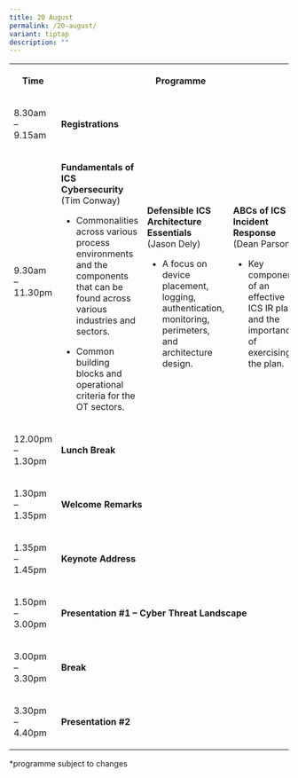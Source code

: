 ```yaml
---
title: 20 August
permalink: /20-august/
variant: tiptap
description: ""
---
```

<table>
<tbody>
<tr>
<th rowspan="1" colspan="1">
<p>Time</p>
</th>
<th rowspan="1" colspan="3">
<p>Programme</p>
</th>
</tr>
<tr>
<td rowspan="1" colspan="1">
<p>8.30am – 9.15am‎</p>
</td>
<td rowspan="1" colspan="3">
<p><strong>Registrations</strong>
</p>
</td>
</tr>
<tr>
<td rowspan="1" colspan="1">
<p>9.30am – 11.30pm ‎ ‎ ‎ ‎</p>
</td>
<td rowspan="1" colspan="1">
<p><strong>Fundamentals of ICS Cybersecurity </strong>
<br>(Tim Conway)
<br>
</p>
<ul data-tight="true" class="tight">
<li>
<p>Commonalities across various process environments and the components that
can be found across various industries and sectors.</p>
</li>
<li>
<p>Common building blocks and operational criteria for the OT sectors.</p>
</li>
</ul>
</td>
<td rowspan="1" colspan="1">
<p><strong>Defensible ICS Architecture Essentials </strong>
<br>(Jason Dely)
<br>
</p>
<ul data-tight="true" class="tight">
<li>
<p>A focus on device placement, logging, authentication, monitoring, perimeters,
and architecture design.</p>
</li>
</ul>
</td>
<td rowspan="1" colspan="1">
<p><strong>ABCs of ICS Incident Response </strong>
<br>(Dean Parsons)
<br>
</p>
<ul data-tight="true" class="tight">
<li>
<p>Key components of an effective ICS IR plan and the importance of exercising
the plan.</p>
</li>
</ul>
</td>
</tr>
<tr>
<td rowspan="1" colspan="1">
<p>12.00pm – 1.30pm</p>
</td>
<td rowspan="1" colspan="2">
<p><strong>Lunch Break</strong>
</p>
</td>
<td rowspan="1" colspan="1">
<p></p>
</td>
</tr>
<tr>
<td rowspan="1" colspan="1">
<p>1.30pm – 1.35pm</p>
</td>
<td rowspan="1" colspan="3">
<p><strong>Welcome Remarks</strong>
</p>
</td>
</tr>
<tr>
<td rowspan="1" colspan="1">
<p>1.35pm – 1.45pm</p>
</td>
<td rowspan="1" colspan="3">
<p><strong>Keynote Address</strong>
</p>
</td>
</tr>
<tr>
<td rowspan="1" colspan="1">
<p>1.50pm – 3.00pm</p>
</td>
<td rowspan="1" colspan="3">
<p><strong>Presentation #1 – Cyber Threat Landscape</strong>
</p>
</td>
</tr>
<tr>
<td rowspan="1" colspan="1">
<p>3.00pm – 3.30pm</p>
</td>
<td rowspan="1" colspan="3">
<p><strong>Break</strong>
</p>
</td>
</tr>
<tr>
<td rowspan="1" colspan="1">
<p>3.30pm – 4.40pm</p>
</td>
<td rowspan="1" colspan="1">
<p><strong>Presentation #2</strong>
</p>
</td>
<td rowspan="1" colspan="1">
<p></p>
</td>
<td rowspan="1" colspan="1">
<p></p>
</td>
</tr>
</tbody>
</table>
<p>*programme subject to changes</p>